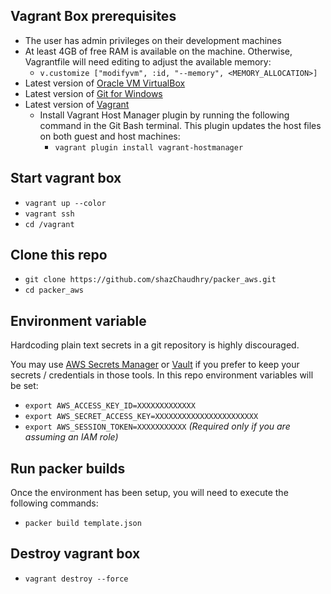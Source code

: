 ## Vagrant Box prerequisites
- The user has admin privileges on their development machines
- At least 4GB of free RAM is available on the machine. Otherwise, Vagrantfile will need editing to adjust the available memory:
  - `v.customize ["modifyvm", :id, "--memory", <MEMORY_ALLOCATION>]`
- Latest version of [Oracle VM VirtualBox](https://www.virtualbox.org/wiki/Downloads)
- Latest version of [Git for Windows](https://git-scm.com/downloads)
- Latest version of [Vagrant](https://www.vagrantup.com/intro/getting-started/install.html)
  - Install Vagrant Host Manager plugin by running the following command in the Git Bash terminal. This plugin updates the host files on both guest and host machines:
    - `vagrant plugin install vagrant-hostmanager`

## Start vagrant box
- `vagrant up --color`
- `vagrant ssh`
- `cd /vagrant`

## Clone this repo
- `git clone https://github.com/shazChaudhry/packer_aws.git`
- `cd packer_aws`

## Environment variable
Hardcoding plain text secrets in a git repository is highly discouraged. 

You may use [AWS Secrets Manager](https://www.packer.io/docs/templates/user-variables.html#aws-secrets-manager-variables) or [Vault](https://www.packer.io/docs/templates/user-variables.html#vault-variables) if you prefer to keep your secrets / credentials in those tools. In this repo environment variables will be set:
  - `export AWS_ACCESS_KEY_ID=XXXXXXXXXXXXX`
  - `export AWS_SECRET_ACCESS_KEY=XXXXXXXXXXXXXXXXXXXXXXX`
  - `export AWS_SESSION_TOKEN=XXXXXXXXXXX` _(Required only if you are assuming an IAM role)_

## Run packer builds
Once the environment has been setup, you will need to execute the following commands:
- `packer build template.json`

## Destroy vagrant box
- `vagrant destroy --force`